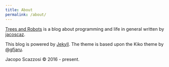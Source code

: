 ```yaml
---
title: About
permalink: /about/
---
```


<p class="lead"><a href="/">Trees and Robots</a> is a blog about 
programming and life in general written by 
<a href="https://jacoscaz.com">jacoscaz</a>.</p>

This blog is powered by [Jekyll](#). The theme is based upon the Kiko 
theme by [@gfjaru](https://twitter.com/gfjaru).

Jacopo Scazzosi &copy; 2016 - present.


